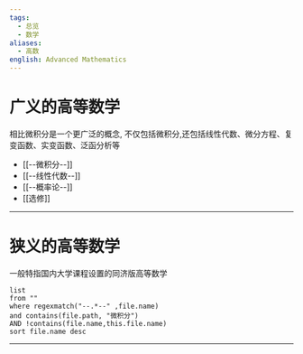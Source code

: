 ```yaml
---
tags:
  - 总览
  - 数学
aliases:
  - 高数
english: Advanced Mathematics
---
```


# 广义的高等数学
相比微积分是一个更广泛的概念, 不仅包括微积分,还包括线性代数、微分方程、复变函数、实变函数、泛函分析等
- [[--微积分--]]
- [[--线性代数--]]
- [[--概率论--]]
- [[选修]]
---
# 狭义的高等数学
一般特指国内大学课程设置的同济版高等数学
```dataview
list 
from ""
where regexmatch("--.*--" ,file.name)
and contains(file.path, "微积分")
AND !contains(file.name,this.file.name)
sort file.name desc
```
---
